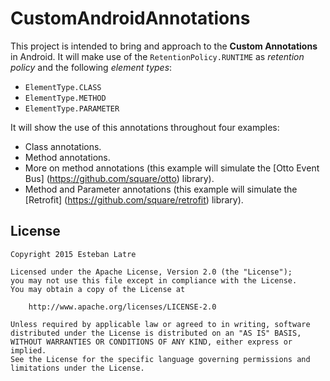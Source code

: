 # CustomAndroidAnnotations
This project is intended to bring and approach to the **Custom Annotations** in Android. It will make use of the `RetentionPolicy.RUNTIME` as _retention policy_ and the following _element types_:

- `ElementType.CLASS`
- `ElementType.METHOD`
- `ElementType.PARAMETER`

It will show the use of this annotations throughout four examples:

- Class annotations.
- Method annotations.
- More on method annotations (this example will simulate the [Otto Event Bus] (https://github.com/square/otto) library).
- Method and Parameter annotations (this example will simulate the [Retrofit] (https://github.com/square/retrofit) library).

## License
    Copyright 2015 Esteban Latre
    
    Licensed under the Apache License, Version 2.0 (the "License");
    you may not use this file except in compliance with the License.
    You may obtain a copy of the License at
    
        http://www.apache.org/licenses/LICENSE-2.0
    
    Unless required by applicable law or agreed to in writing, software
    distributed under the License is distributed on an "AS IS" BASIS,
    WITHOUT WARRANTIES OR CONDITIONS OF ANY KIND, either express or implied.
    See the License for the specific language governing permissions and
    limitations under the License.
